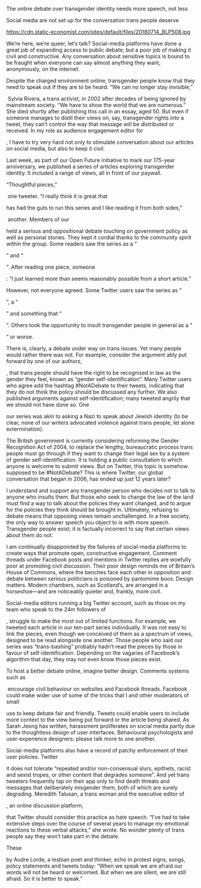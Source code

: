 The online debate over transgender identity needs more speech, not less

Social media are not set up for the conversation trans people deserve

https://cdn.static-economist.com/sites/default/files/20180714_BLP508.jpg

We’re here, we’re queer, let’s talk? Social-media platforms have done a great job of expanding access to public debate, but a poor job of making it civil and constructive. Any conversation about sensitive topics is bound to be fraught when everyone can say almost anything they want, anonymously, on the internet. 

Despite the charged environment online, transgender people know that they need to speak out if they are to be heard. “We can no longer stay invisible,” 

 Sylvia Rivera, a trans activist, in 2002 after decades of being ignored by mainstream society. “We have to show the world that we are numerous.” She died shortly after publishing this call in an essay, aged 50. But even if someone manages to distil their views on, say, transgender rights into a tweet, they can’t control the way that message will be distributed or received. In my role as audience engagement editor for 

, I have to try very hard not only to stimulate conversation about our articles on social media, but also to keep it civil.

Last week, as part of our Open Future initiative to mark our 175-year anniversary, we published a series of articles exploring transgender identity. It included a range of views, all in front of our paywall.

“Thoughtful pieces,” 

 one tweeter. “I really think it is great that 

 has had the guts to run this series and I like reading it from both sides,” 

 another. Members of our 

 held a serious and oppositional debate touching on government policy as well as personal stories. They kept it cordial thanks to the community spirit within the group. Some readers saw the series as a “

” and “

”. After reading one piece, someone 

: “I just learned more than seems reasonably possible from a short article.”

However, not everyone agreed. Some Twitter users saw the series as “

”, a “

” and something that “

”. Others took the opportunity to insult transgender people in general as a “

” or worse.

There is, clearly, a debate under way on trans issues. Yet many people would rather there was not. For example, consider the argument ably put forward by one of our authors, 

, that trans people should have the right to be recognised in law as the gender they feel, known as “gender self-identification”. Many Twitter users who agree add the hashtag #NotADebate to their tweets, indicating that they do not think the policy should be discussed any further. We also published arguments against self-identification; many tweeted angrily that we should not have done so. One 

 our series was akin to asking a Nazi to speak about Jewish identity (to be clear, none of our writers advocated violence against trans people, let alone extermination). 

The British government is currently considering reforming the Gender Recognition Act of 2004, to replace the lengthy, bureaucratic process trans people must go through if they want to change their legal sex by a system of gender self-identification. It is holding a public consultation to which anyone is welcome to submit views. But on Twitter, this topic is somehow supposed to be #NotADebate? This is where Twitter, our global conversation that began in 2006, has ended up just 12 years later? 

I understand and support any transgender person who decides not to talk to anyone who insults them. But those who seek to change the law of the land must find a way to talk about the policies they want changed, and to argue for the policies they think should be brought in. Ultimately, refusing to debate means that opposing views remain unchallenged. In a free society, the only way to answer speech you object to is with more speech. Transgender people exist; it is factually incorrect to say that certain views about them do not. 

I am continually disappointed by the failures of social-media platforms to create ways that promote open, constructive engagement. Comment threads under Facebook posts and mentions in Twitter replies are woefully poor at promoting civil discussion. Their poor design reminds me of Britain’s House of Commons, where the benches face each other in opposition and debate between serious politicians is poisoned by pantomime boos. Design matters. Modern chambers, such as Scotland’s, are arranged in a horseshoe—and are noticeably quieter and, frankly, more civil.

Social-media editors running a big Twitter account, such as those on my team who speak to the 24m followers of 

, struggle to make the most out of limited functions. For example, we tweeted each article in our ten-part series individually. It was not easy to link the pieces, even though we conceived of them as a spectrum of views, designed to be read alongside one another. Those people who said our series was “trans-bashing” probably hadn’t read the pieces by those in favour of self-identification. Depending on the vagaries of Facebook’s algorithm that day, they may not even know those pieces exist. 

To host a better debate online, imagine better design. Comments systems such as 

 encourage civil behaviour on websites and Facebook threads. Facebook could make wider use of some of the tricks that I and other moderators of small 

 use to keep debate fair and friendly. Tweets could enable users to include more context to the view being put forward or the article being shared. As Sarah Jeong has written, harassment proliferates on social media partly due to the thoughtless design of user interfaces. Behavioural psychologists and user-experience designers: please talk more to one another.

Social-media platforms also have a record of patchy enforcement of their user policies. Twitter 

it does not tolerate “repeated and/or non-consensual slurs, epithets, racist and sexist tropes, or other content that degrades someone”. And yet trans tweeters frequently tap on their app only to find death threats and messages that deliberately misgender them, both of which are surely degrading. Meredith Talusan, a trans woman and the executive editor of 

, an online discussion platform, 

 that Twitter should consider this practice as hate speech. “I’ve had to take extensive steps over the course of several years to manage my emotional reactions to these verbal attacks,” she wrote. No wonder plenty of trans people say they won’t take part in the debate. 

These 

 by Audre Lorde, a lesbian poet and thinker, echo in protest signs, songs, policy statements and tweets today: “When we speak we are afraid our words will not be heard or welcomed. But when we are silent, we are still afraid. So it is better to speak.”